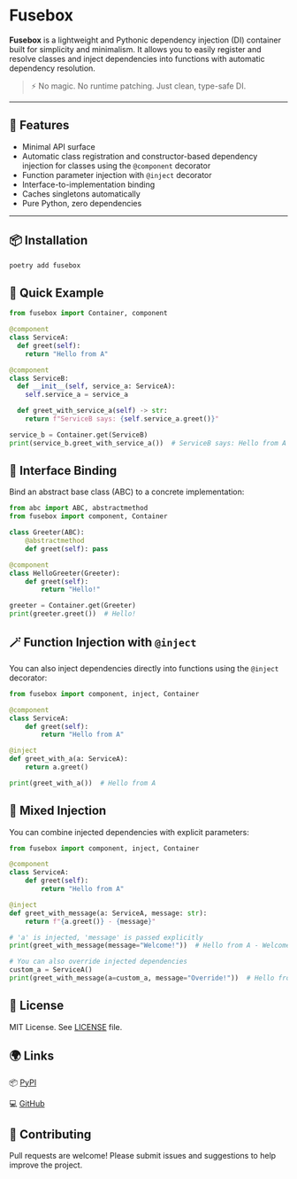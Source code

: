 # Fusebox

**Fusebox** is a lightweight and Pythonic dependency injection (DI) container built for simplicity and minimalism. It allows you to easily register and resolve classes and inject dependencies into functions with automatic dependency resolution.

> ⚡️ No magic. No runtime patching. Just clean, type-safe DI.

---

## 🚀 Features

- Minimal API surface
- Automatic class registration and constructor-based dependency injection for classes using the `@component` decorator
- Function parameter injection with `@inject` decorator
- Interface-to-implementation binding
- Caches singletons automatically
- Pure Python, zero dependencies

---

## 📦 Installation

```bash
poetry add fusebox
```

## 📐 Quick Example

```python
from fusebox import Container, component

@component
class ServiceA:
  def greet(self):
    return "Hello from A"

@component
class ServiceB:
  def __init__(self, service_a: ServiceA):
    self.service_a = service_a

  def greet_with_service_a(self) -> str:
    return f"ServiceB says: {self.service_a.greet()}"

service_b = Container.get(ServiceB)
print(service_b.greet_with_service_a())  # ServiceB says: Hello from A
```

## 🔁 Interface Binding

Bind an abstract base class (ABC) to a concrete implementation:

```python
from abc import ABC, abstractmethod
from fusebox import component, Container

class Greeter(ABC):
    @abstractmethod
    def greet(self): pass

@component
class HelloGreeter(Greeter):
    def greet(self):
        return "Hello!"

greeter = Container.get(Greeter)
print(greeter.greet())  # Hello!
```

## 🪄 Function Injection with `@inject`

You can also inject dependencies directly into functions using the `@inject` decorator:

```python
from fusebox import component, inject, Container

@component
class ServiceA:
    def greet(self):
        return "Hello from A"

@inject
def greet_with_a(a: ServiceA):
    return a.greet()

print(greet_with_a())  # Hello from A
```

## 🔀 Mixed Injection

You can combine injected dependencies with explicit parameters:

```python
from fusebox import component, inject, Container

@component
class ServiceA:
    def greet(self):
        return "Hello from A"

@inject
def greet_with_message(a: ServiceA, message: str):
    return f"{a.greet()} - {message}"

# 'a' is injected, 'message' is passed explicitly
print(greet_with_message(message="Welcome!"))  # Hello from A - Welcome!

# You can also override injected dependencies
custom_a = ServiceA()
print(greet_with_message(a=custom_a, message="Override!"))  # Hello from A - Override!
```

## 🧾 License

MIT License. See [LICENSE][1] file.

## 🌍 Links

📦 [PyPI][2]

💻 [GitHub][3]

## 🙌 Contributing

Pull requests are welcome! Please submit issues and suggestions to help improve the project.

[1]: LICENSE
[2]: https://pypi.org/project/fusebox
[3]: https://github.com/ftbits/fusebox
